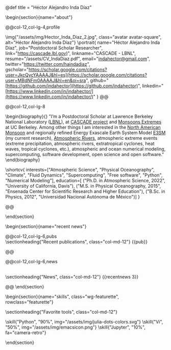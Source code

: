 @def title = "Héctor Alejandro Inda Díaz"

<!-- -----------------
     BIOGRAPHY SECTION
     ----------------- -->

\begin{section}{name="about"}

<!-- RIGHT COLUMN -->
@@col-12,col-lg-4,profile

\img{"/assets/img/Hector_Inda_Diaz_2.jpg", class="avatar avatar-square", alt="Héctor Alejandro Inda Díaz"}
\portrait{
  name="Héctor Alejandro Inda Díaz",
  job="Postdoctoral Scholar Researcher",
  link="[https://cascade.lbl.gov)](https://cascade.lbl.gov/team/)",
  linkname="CASCADE - LBNL",
  resume="/assets/CV_IndaDiaz.pdf",
  email="indahector@gmail.com",
  twitter="https://twitter.com/haindadiaz",
  gscholar="https://scholar.google.com/citations?user=JkcQycYAAAAJ&hl=es](https://scholar.google.com/citations?user=MBdNFm0AAAAJ&hl=en&oi=sra",
  github="[https://github.com/indahector](https://github.com/indahector)",
  linkedin="[https://www.linkedin.com/in/indahector/](https://www.linkedin.com/in/indahector/)"
}
@@ <!-- end of column -->


<!-- LEFT COLUMN -->
@@col-12,col-lg-8

\begin{biography}{}
 "I’m a Postdoctoral Scholar at Lawrence Berkeley National Laboratory ([LBNL](https://www.lbl.gov/)), at [CASCADE project]([https://www.yang-climate-group.org/](https://cascade.lbl.gov/)) and [Monsoons Extremes](https://boos.berkeley.edu/monsoonextremes/) at UC Berkeley. Among other things I am interested in the [North American Monsoon](https://www.climate.gov/news-features/blogs/enso/north-american-monsoon) and regionally refined Energy Exascale Earth System Model [E3SM](https://e3sm.org/) (my current research), [Atmospheric Rivers](https://www.noaa.gov/stories/what-are-atmospheric-rivers), atmospheric extreme events (extreme precipitation, atmospheric rivers, extratropical cyclones, heat waves, tropical cyclones, etc.), atmospheric and ocean numerical modeling, supercomputing, software development, open science and open software."
\end{biography}

\shortcv{
  interests=["Atmospheric Science", "Physical Oceanography", "Climate", "Fluid Dynamics", "Supercomputing", "Free software", "Python", "Numerical Modeling"],
  education=[
    ("Ph.D. in Atmospheric Science, 2022", "University of California, Davis"),
    ("M.S. in Physical Oceanography, 2015", "Ensenada Center for Scientific Research and Higher Education"),
    ("B.Sc. in Physics, 2012", "Universidad Nacional Autónoma de México")]
}

@@ <!-- end of column -->



\end{section}

\begin{section}{name="recent news"}

<!-- --------------
     SHORT PUB LIST SECTION
     -------------- -->


@@col-12,col-lg-6,pubs
 \
\sectionheading{"Recent publications", class="col-md-12"}
{{pub}}

@@


<!-- --------------
     NEWS SECTION
     -------------- -->


@@col-12,col-lg-6,news

 \
\sectionheading{"News", class="col-md-12"}
{{recentnews 3}}

@@
\end{section}



<!-- --------------
     SKILLS SECTION
     -------------- -->

\begin{section}{name="skills", class="wg-featurette", rowclass="featurette"}

\sectionheading{"Favorite tools", class="col-md-12"}

\skill{"Python", "90%", img="/assets/img/julia-dots-colors.svg"}
\skill{"Vi", "50%", img="/assets/img/emacsicon.png"}
\skill{"Jupyter", "10%", fa="camera-retro"}

\end{section}


